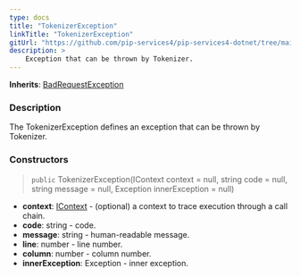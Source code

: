 ```yaml
---
type: docs
title: "TokenizerException"
linkTitle: "TokenizerException"
gitUrl: "https://github.com/pip-services4/pip-services4-dotnet/tree/main/pip-services4-expressions-dotnet"
description: > 
    Exception that can be thrown by Tokenizer.
---
```


**Inherits**: [BadRequestException](../../../commons/errors/bad_request_exception)

### Description

The TokenizerException defines an exception that can be thrown by Tokenizer.

### Constructors


> `public` TokenizerException(IContext context = null, string code = null, string message = null, Exception innerException = null)

- **context**: [IContext](../../../components/context/icontext) - (optional) a context to trace execution through a call chain.
- **code**: string - code.
- **message**: string - human-readable message.
- **line**: number - line number.
- **column**: number - column number.
- **innerException**: Exception - inner exception.

